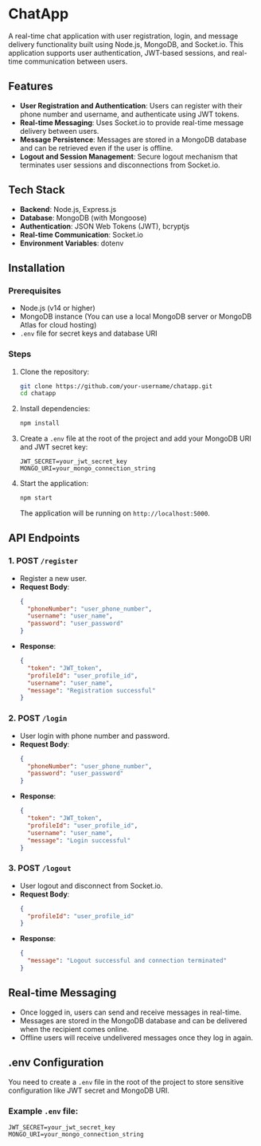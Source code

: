 # ChatApp

A real-time chat application with user registration, login, and message delivery functionality built using Node.js, MongoDB, and Socket.io. This application supports user authentication, JWT-based sessions, and real-time communication between users.

## Features

- **User Registration and Authentication**: Users can register with their phone number and username, and authenticate using JWT tokens.
- **Real-time Messaging**: Uses Socket.io to provide real-time message delivery between users.
- **Message Persistence**: Messages are stored in a MongoDB database and can be retrieved even if the user is offline.
- **Logout and Session Management**: Secure logout mechanism that terminates user sessions and disconnections from Socket.io.

## Tech Stack

- **Backend**: Node.js, Express.js
- **Database**: MongoDB (with Mongoose)
- **Authentication**: JSON Web Tokens (JWT), bcryptjs
- **Real-time Communication**: Socket.io
- **Environment Variables**: dotenv

## Installation

### Prerequisites

- Node.js (v14 or higher)
- MongoDB instance (You can use a local MongoDB server or MongoDB Atlas for cloud hosting)
- `.env` file for secret keys and database URI

### Steps

1. Clone the repository:

   ```bash
   git clone https://github.com/your-username/chatapp.git
   cd chatapp
   ```

2. Install dependencies:

   ```bash
   npm install
   ```

3. Create a `.env` file at the root of the project and add your MongoDB URI and JWT secret key:

   ```
   JWT_SECRET=your_jwt_secret_key
   MONGO_URI=your_mongo_connection_string
   ```

4. Start the application:

   ```bash
   npm start
   ```

   The application will be running on `http://localhost:5000`.

## API Endpoints

### 1. **POST** `/register`

- Register a new user.
- **Request Body**:
  ```json
  {
    "phoneNumber": "user_phone_number",
    "username": "user_name",
    "password": "user_password"
  }
  ```
- **Response**:
  ```json
  {
    "token": "JWT_token",
    "profileId": "user_profile_id",
    "username": "user_name",
    "message": "Registration successful"
  }
  ```

### 2. **POST** `/login`

- User login with phone number and password.
- **Request Body**:
  ```json
  {
    "phoneNumber": "user_phone_number",
    "password": "user_password"
  }
  ```
- **Response**:
  ```json
  {
    "token": "JWT_token",
    "profileId": "user_profile_id",
    "username": "user_name",
    "message": "Login successful"
  }
  ```

### 3. **POST** `/logout`

- User logout and disconnect from Socket.io.
- **Request Body**:
  ```json
  {
    "profileId": "user_profile_id"
  }
  ```
- **Response**:
  ```json
  {
    "message": "Logout successful and connection terminated"
  }
  ```

## Real-time Messaging

- Once logged in, users can send and receive messages in real-time.
- Messages are stored in the MongoDB database and can be delivered when the recipient comes online.
- Offline users will receive undelivered messages once they log in again.

## .env Configuration

You need to create a `.env` file in the root of the project to store sensitive configuration like JWT secret and MongoDB URI.

### Example `.env` file:

```
JWT_SECRET=your_jwt_secret_key
MONGO_URI=your_mongo_connection_string
```
